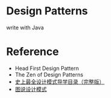 # Design Patterns

write with Java

# Reference

- Head First Design Pattern
- The  Zen of Design Patterns
- [史上最全设计模式导学目录（完整版）](http://blog.csdn.net/lovelion/article/details/17517213)
- [图说设计模式](http://design-patterns.readthedocs.io/zh_CN/latest/index.html)

